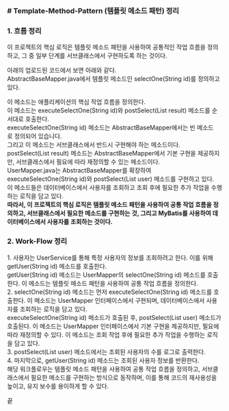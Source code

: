 ### **\# Template-Method-Pattern (템플릿 메소드 패턴) 정리**

### **1\. 흐름 정리**

이 프로젝트의 핵심 로직은 템플릿 메소드 패턴을 사용하여 공통적인 작업 흐름을 정의하고, 그 중 일부 단계를 서브클래스에서 구현하도록 하는 것이다.

아래의 업로드된 코드에서 보면 아래와 같다.     
AbstractBaseMapper.java에서 템플릿 메소드인 selectOne(String id)를 정의하고 있다.

이 메소드는 애플리케이션의 핵심 작업 흐름을 정의한다.   
이 메소드는 executeSelectOne(String id)와 postSelect(List<T> result) 메소드를 순서대로 호출한다.    
executeSelectOne(String id) 메소드는 AbstractBaseMapper에서는 빈 메소드로 정의되어 있습니다.   
그리고 이 메소드는 서브클래스에서 반드시 구현해야 하는 메소드이다.  
postSelect(List<T> result) 메소드는 AbstractBaseMapper에서 기본 구현을 제공하지만, 서브클래스에서 필요에 따라 재정의할 수 있는 메소드이다.  
UserMapper.java는 AbstractBaseMapper를 확장하여 executeSelectOne(String id)와 postSelect(List<User> user) 메소드를 구현하고 있다.   
이 메소드들은 데이터베이스에서 사용자를 조회하고 조회 후에 필요한 추가 작업을 수행하는 로직을 담고 있다.    
**따라서, 이 프로젝트의 핵심 로직은 템플릿 메소드 패턴을 사용하여 공통 작업 흐름을 정의하고, 서브클래스에서 필요한 메소드를 구현하는 것, 그리고 MyBatis를 사용하여 데이터베이스에서 사용자를 조회하는 것이다.**

### **2\. Work-Flow 정리**

1\. 사용자는 UserService를 통해 특정 사용자의 정보를 조회하려고 한다. 이를 위해 getUser(String id) 메소드를 호출한다.  
getUser(String id) 메소드는 UserMapper의 selectOne(String id) 메소드를 호출한다. 이 메소드는 템플릿 메소드 패턴을 사용하여 공통 작업 흐름을 정의한다.    
2\. selectOne(String id) 메소드는 먼저 executeSelectOne(String id) 메소드를 호출한다. 이 메소드는 UserMapper 인터페이스에서 구현되며, 데이터베이스에서 사용자를 조회하는 로직을 담고 있다.    
executeSelectOne(String id) 메소드가 호출된 후, postSelect(List<User> user) 메소드가 호출된다. 이 메소드는 UserMapper 인터페이스에서 기본 구현을 제공하지만, 필요에 따라 재정의할 수 있다. 이 메소드는 조회 작업 후에 필요한 추가 작업을 수행하는 로직을 담고 있다.    
3\. postSelect(List<User> user) 메소드에서는 조회된 사용자의 수를 로그로 출력한다.    
4\. 마지막으로, getUser(String id) 메소드는 조회된 사용자 정보를 반환한다.    
해당 워크플로우는 템플릿 메소드 패턴을 사용하여 공통 작업 흐름을 정의하고, 서브클래스에서 필요한 메소드를 구현하는 방식으로 동작하며, 이를 통해 코드의 재사용성을 높이고, 유지 보수를 용이하게 할 수 있다.

끝
